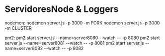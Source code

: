 # ServidoresNode & Loggers

nodemon:
    nodemon server.js -p 3000 -m FORK
    nodemon server.js -p 3000 -m CLUSTER


pm2:
    pm2 start server.js --name=server8080 --watch -- -p 8080
    pm2 start server.js --name=server8081 --watch -- -p 8081
    pm2 start server.js --name=server8082 --watch -- -p 8082

